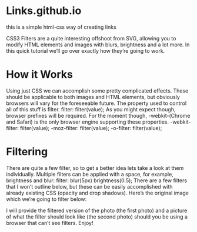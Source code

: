 # Links.github.io
this is a simple html-css way of creating links

CSS3 Filters are a quite interesting offshoot from SVG, allowing you to modify HTML elements and images with blurs, brightness and a lot more. In this quick tutorial we’ll go over exactly how they’re going to work.

# How it Works
Using just CSS we can accomplish some pretty complicated effects. These should be applicable to both images and HTML elements, but obviously browsers will vary for the foreseeable future. The property used to control all of this stuff is filter.
filter: filter(value);
As you might expect though, browser prefixes will be required. For the moment though, -webkit-(Chrome and Safari) is the only browser engine supporting these properties.
-webkit-filter: filter(value);
-moz-filter: filter(value);
-o-filter: filter(value);

# Filtering
There are quite a few filter, so to get a better idea lets take a look at them individually. Multiple filters can be applied with a space, for example, brightness and blur:
filter: blur(5px) brightness(0.5);
There are a few filters that I won’t outline below, but these can be easily accomplished with already existing CSS (opacity and drop shadows). Here’s the original image which we’re going to filter below:
 
I will provide the filtered version of the photo (the first photo) and a picture of what the filter should look like (the second photo) should you be using a browser that can’t see filters. Enjoy!


